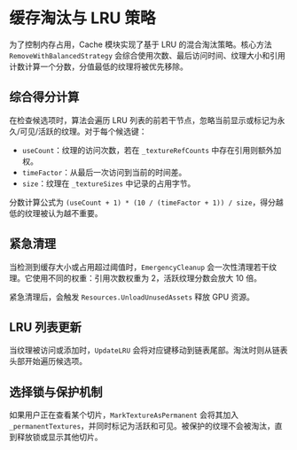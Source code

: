# 缓存淘汰与 LRU 策略 

为了控制内存占用，Cache 模块实现了基于 LRU 的混合淘汰策略。核心方法 `RemoveWithBalancedStrategy` 会综合使用次数、最后访问时间、纹理大小和引用计数计算一个分数，分值最低的纹理将被优先移除。

## 综合得分计算

在检查候选项时，算法会遍历 LRU 列表的前若干节点，忽略当前显示或标记为永久/可见/活跃的纹理。对于每个候选键：

* `useCount`：纹理的访问次数，若在 `_textureRefCounts` 中存在引用则额外加权。
* `timeFactor`：从最后一次访问到当前的时间差。
* `size`：纹理在 `_textureSizes` 中记录的占用字节。

分数计算公式为 `(useCount + 1) * (10 / (timeFactor + 1)) / size`，得分越低的纹理被认为越不重要。

## 紧急清理

当检测到缓存大小或占用超过阈值时，`EmergencyCleanup` 会一次性清理若干纹理。它使用不同的权重：引用次数权重为 2，活跃纹理分数会放大 10 倍。

紧急清理后，会触发 `Resources.UnloadUnusedAssets` 释放 GPU 资源。

## LRU 列表更新

当纹理被访问或添加时，`UpdateLRU` 会将对应键移动到链表尾部。淘汰时则从链表头部开始遍历候选项。

## 选择锁与保护机制

如果用户正在查看某个切片，`MarkTextureAsPermanent` 会将其加入 `_permanentTextures`，并同时标记为活跃和可见。被保护的纹理不会被淘汰，直到释放锁或显示其他切片。